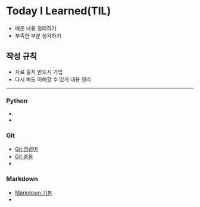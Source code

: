 # Today I Learned(TIL)
- 배운 내용 정리하기
- 부족한 부분 생각하기
## 작성 규칙
- 자료 출처 반드시 기입
- 다시 봐도 이해할 수 있게 내용 정리
---
### Python
- 
-
### Git
- [Git 명령어](https://github.com/PHJoon/TIL/blob/master/git-02.md)
- [Git 충돌](https://github.com/PHJoon/TIL/blob/master/git_conflict.md)
- 
### Markdown
- [Markdown 기본](https://github.com/PHJoon/TIL/blob/master/markdown.md)
-
